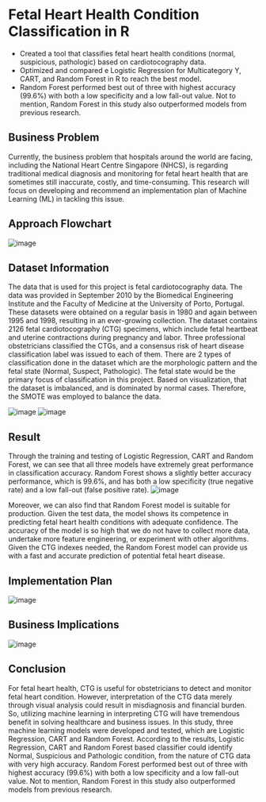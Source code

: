 # Fetal Heart Health Condition Classification in R
*	Created a tool that classifies fetal heart health conditions (normal, suspicious, pathologic) based on cardiotocography data.
*	Optimized and compared e Logistic Regression for Multicategory Y, CART, and Random Forest in R to reach the best model.
* Random Forest performed best out of three with highest accuracy (99.6%) with both a low specificity and a low fall-out value. Not to mention, Random Forest in this study also outperformed models from previous research.

## Business Problem
Currently, the business problem that hospitals around the world are facing, including the National Heart Centre Singapore (NHCS), is regarding traditional medical diagnosis and monitoring for fetal heart health that are sometimes still inaccurate, costly, and time-consuming. This research will focus on developing and recommend an implementation plan of Machine Learning (ML) in tackling this issue.

## Approach Flowchart
![image](https://user-images.githubusercontent.com/84263856/201740360-dc5c3184-6975-4f75-8450-0a43bc3c81d6.png)

## Dataset Information
The data that is used for this project is fetal cardiotocography data. The data was provided in September 2010 by the Biomedical Engineering Institute and the Faculty of Medicine at the University of Porto, Portugal. These datasets were obtained on a regular basis in 1980 and again between 1995 and 1998, resulting in an ever-growing collection. The dataset contains 2126 fetal cardiotocography (CTG) specimens, which include fetal heartbeat and uterine contractions during pregnancy and labor. Three professional obstetricians classified the CTGs, and a consensus risk of heart disease classification label was issued to each of them. There are 2 types of classification done in the dataset which are the morphologic pattern and the fetal state (Normal, Suspect, Pathologic). The fetal state would be the primary focus of classification in this project.
Based on visualization, that the dataset is imbalanced, and is dominated by normal cases. Therefore, the SMOTE was employed to balance the data.

![image](https://user-images.githubusercontent.com/84263856/201739934-ab0ca0b4-d109-4c0f-a084-2a7ede5cf052.png)
![image](https://user-images.githubusercontent.com/84263856/201739948-efb0ca4d-488f-4ea5-af6a-6adf8d161c63.png)

## Result
Through the training and testing of Logistic Regression, CART and Random Forest, we can see that all three models have extremely great performance in classification accuracy. Random Forest shows a slightly better accuracy performance, which is 99.6%, and has both a low specificity (true negative rate) and a low fall-out (false positive rate). 
![image](https://user-images.githubusercontent.com/84263856/201740534-39767c35-e085-4cb8-a6a4-5a7d0587faf6.png)

Moreover, we can also find that Random Forest model is suitable for production. Given the test data, the model shows its competence in predicting fetal heart health conditions with adequate confidence. The accuracy of the model is so high that we do not have to collect more data, undertake more feature engineering, or experiment with other algorithms. Given the CTG indexes needed, the Random Forest model can provide us with a fast and accurate prediction of potential fetal heart disease.

## Implementation Plan
![image](https://user-images.githubusercontent.com/84263856/201740183-94eb23c9-846b-4bad-a950-f1c88705e119.png)

## Business Implications
![image](https://user-images.githubusercontent.com/84263856/201740223-4e5f7ecb-700c-4972-8606-45433d142739.png)

## Conclusion
For fetal heart health, CTG is useful for obstetricians to detect and monitor fetal heart condition. However, interpretation of the CTG data merely through visual analysis could result in misdiagnosis and financial burden. So, utilizing machine learning in interpreting CTG will have tremendous benefit in solving healthcare and business issues.
In this study, three machine learning models were developed and tested, which are Logistic Regression, CART and Random Forest. According to the results, Logistic Regression, CART and Random Forest based classifier could identify Normal, Suspicious and Pathologic condition, from the nature of CTG data with very high accuracy. Random Forest performed best out of three with highest accuracy (99.6%) with both a low specificity and a low fall-out value. Not to mention, Random Forest in this study also outperformed models from previous research.
